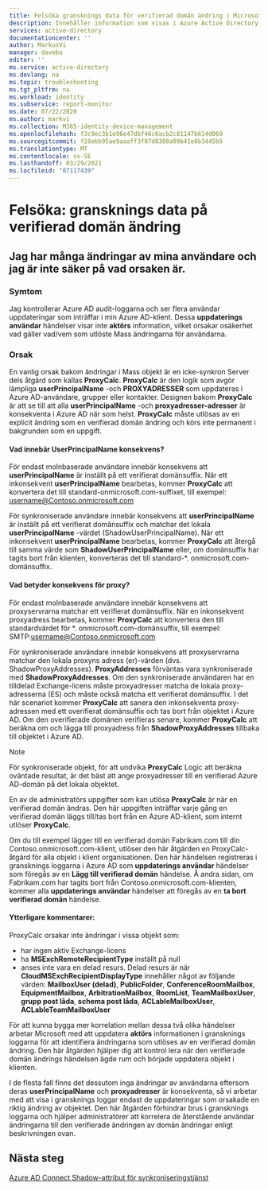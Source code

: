 ```yaml
---
title: Felsöka gransknings data för verifierad domän ändring | Microsoft Docs
description: Innehåller information som visas i Azure Active Directory aktivitets loggar när du ändrar en domän som verifieras av användare.
services: active-directory
documentationcenter: ''
author: MarkusVi
manager: daveba
editor: ''
ms.service: active-directory
ms.devlang: na
ms.topic: troubleshooting
ms.tgt_pltfrm: na
ms.workload: identity
ms.subservice: report-monitor
ms.date: 07/22/2020
ms.author: markvi
ms.collection: M365-identity-device-management
ms.openlocfilehash: f3c9ec3b1e96e47dbf46c6acb2c81147b614d069
ms.sourcegitcommit: f28ebb95ae9aaaff3f87d8388a09b41e0b3445b5
ms.translationtype: MT
ms.contentlocale: sv-SE
ms.lasthandoff: 03/29/2021
ms.locfileid: "87117439"
---
```

# <a name="troubleshoot-audit-data-on-verified-domain-change"></a>Felsöka: gransknings data på verifierad domän ändring 


## <a name="i-have-a-lot-of-changes-to-my-users-and-i-am-not-sure-what-the-cause-of-it-is"></a>Jag har många ändringar av mina användare och jag är inte säker på vad orsaken är.

### <a name="symptoms"></a>Symtom

Jag kontrollerar Azure AD audit-loggarna och ser flera användar uppdateringar som inträffar i min Azure AD-klient. Dessa **uppdaterings användar** händelser visar inte **aktörs** information, vilket orsakar osäkerhet vad gäller vad/vem som utlöste Mass ändringarna för användarna. 

### <a name="cause"></a>Orsak

 En vanlig orsak bakom ändringar i Mass objekt är en icke-synkron Server dels åtgärd som kallas **ProxyCalc**.  **ProxyCalc** är den logik som avgör lämpliga **userPrincipalName** -och **PROXYADRESSER** som uppdateras i Azure AD-användare, grupper eller kontakter. Designen bakom **ProxyCalc** är att se till att alla **userPrincipalName** -och **proxyadresser-adresser** är konsekventa i Azure AD när som helst. **ProxyCalc** måste utlösas av en explicit ändring som en verifierad domän ändring och körs inte permanent i bakgrunden som en uppgift. 

  

#### <a name="what-does-userprincipalname-consistency-mean"></a>Vad innebär UserPrincipalName konsekvens? 

För endast molnbaserade användare innebär konsekvens att **userPrincipalName** är inställt på ett verifierat domänsuffix. När ett inkonsekvent **userPrincipalName** bearbetas, kommer **ProxyCalc** att konvertera det till standard-onmicrosoft.com-suffixet, till exempel: username@Contoso.onmicrosoft.com 

För synkroniserade användare innebär konsekvens att **userPrincipalName** är inställt på ett verifierat domänsuffix och matchar det lokala **userPrincipalName** -värdet (ShadowUserPrincipalName). När ett inkonsekvent **userPrincipalName** bearbetas, kommer **ProxyCalc** att återgå till samma värde som **ShadowUserPrincipalName** eller, om domänsuffix har tagits bort från klienten, konverteras det till standard-*. onmicrosoft.com-domänsuffix. 

  

#### <a name="what-does-proxy-address-consistency-mean"></a>Vad betyder konsekvens för proxy? 

För endast molnbaserade användare innebär konsekvens att proxyservrarna matchar ett verifierat domänsuffix. När en inkonsekvent proxyadress bearbetas, kommer **ProxyCalc** att konvertera den till standardvärdet för *. onmicrosoft.com-domänsuffix, till exempel: SMTP:username@Contoso.onmicrosoft.com 

För synkroniserade användare innebär konsekvens att proxyservrarna matchar den lokala proxyns adress (er)-värden (dvs. ShadowProxyAddresses). **ProxyAddresses** förväntas vara synkroniserade med **ShadowProxyAddresses**. Om den synkroniserade användaren har en tilldelad Exchange-licens måste proxyadresser matcha de lokala proxy-adresserna (ES) och måste också matcha ett verifierat domänsuffix. I det här scenariot kommer **ProxyCalc** att sanera den inkonsekventa proxy-adressen med ett overifierat domänsuffix och tas bort från objektet i Azure AD. Om den overifierade domänen verifieras senare, kommer **ProxyCalc** att beräkna om och lägga till proxyadress från **ShadowProxyAddresses** tillbaka till objektet i Azure AD.  

> [!NOTE]
> För synkroniserade objekt, för att undvika **ProxyCalc** Logic att beräkna oväntade resultat, är det bäst att ange proxyadresser till en verifierad Azure AD-domän på det lokala objektet.  

  
En av de administratörs uppgifter som kan utlösa **ProxyCalc** är när en verifierad domän ändras. Den här uppgiften inträffar varje gång en verifierad domän läggs till/tas bort från en Azure AD-klient, som internt utlöser **ProxyCalc**.  

Om du till exempel lägger till en verifierad domän Fabrikam.com till din Contoso.onmicrosoft.com-klient, utlöser den här åtgärden en ProxyCalc-åtgärd för alla objekt i klient organisationen. Den här händelsen registreras i gransknings loggarna i Azure AD som **uppdaterings användar** händelser som föregås av en **Lägg till verifierad domän** händelse. Å andra sidan, om Fabrikam.com har tagits bort från Contoso.onmicrosoft.com-klienten, kommer alla **uppdaterings användar** händelser att föregås av en **ta bort verifierad domän** händelse.   

#### <a name="additional-notes"></a>Ytterligare kommentarer:

ProxyCalc orsakar inte ändringar i vissa objekt som: 

- har ingen aktiv Exchange-licens 
- ha **MSExchRemoteRecipientType** inställt på null 
- anses inte vara en delad resurs. Delad resurs är när **CloudMSExchRecipientDisplayType** innehåller något av följande värden: **MailboxUser (delad)**, **PublicFolder**, **ConferenceRoomMailbox**, **EquipmentMailbox**, **ArbitrationMailbox**, **RoomList**, **TeamMailboxUser**, **grupp post låda**, **schema post låda**, **ACLableMailboxUser**, **ACLableTeamMailboxUser** 
  
 För att kunna bygga mer korrelation mellan dessa två olika händelser arbetar Microsoft med att uppdatera **aktörs** informationen i gransknings loggarna för att identifiera ändringarna som utlöses av en verifierad domän ändring. Den här åtgärden hjälper dig att kontrol lera när den verifierade domän ändrings händelsen ägde rum och började uppdatera objekt i klienten. 

I de flesta fall finns det dessutom inga ändringar av användarna eftersom deras **userPrincipalName** och **proxyadresser** är konsekventa, så vi arbetar med att visa i gransknings loggar endast de uppdateringar som orsakade en riktig ändring av objektet. Den här åtgärden förhindrar brus i gransknings loggarna och hjälper administratörer att korrelera de återstående användar ändringarna till den verifierade ändringen av domän ändringar enligt beskrivningen ovan. 

## <a name="next-steps"></a>Nästa steg

[Azure AD Connect Shadow-attribut för synkroniseringstjänst](../hybrid/how-to-connect-syncservice-shadow-attributes.md)

